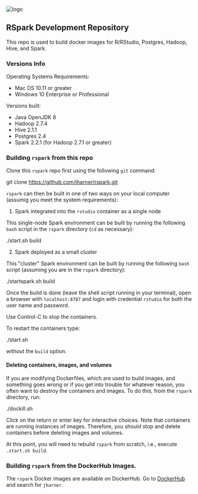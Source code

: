 ![logo](./rsparklogo.jpg)

## RSpark Development Repository

This repo is used to build docker images for R/RStudio, Postgres, Hadoop, Hive, and Spark.  

### Versions Info

Operating Systems Requirements:  

* Mac OS 10.11 or greater  
* Windows 10 Enterprise or Professional  

Versions built:  

* Java		OpenJDK 8  
* Hadoop 	2.7.4  
* Hive 		2.1.1  
* Postgres	2.4  
* Spark		2.2.1 (for Hadoop 2.7.1 or greater)  

### Building `rspark` from this repo

Clone this `rspark` repo first using the following `git` command:  

git clone https://github.com/jharner/rspark.git

`rspark` can then be built in one of two ways on your local computer (assumig you meet the system requirements):

1. Spark integrated into the `rstudio` container as a single node

This single-node Spark environment can be built by running the following `bash` script in the `rspark` directory (`cd` as necessary):

./start.sh build

2. Spark deployed as a small cluster

This "cluster" Spark environment can be built by running the following `bash` script (assuming you are in the `rspark` directory):

./startspark.sh build

Once the build is done (leave the shell script running in your terminal), open a browser with `localhost:8787` and login with credential `rstudio` for both the user name and password.

Use Control-C to stop the containers.

To restart the containers type:  

./start.sh  

without the `build` option.

#### Deleting containers, images, and volumes

If you are modifying Dockerfiles, which are used to build images, and something goes wrong or if you get into trouble for whatever reason, you often want to destroy the containers and images. To do this, from the `rspark` directory, run:  

./dockill.sh

Click on the return or enter key for interactive choices. Note that containers are running instances of images. Therefore, you should stop and delete containers before deleting images and volumes.

At this point, you will need to rebuild `rspark` from scratch, i.e., execute `.start.sh build`.

### Building `rspark` from the DockerHub Images.

The `rspark` Docker images are available on DockerHub. Go to [DockerHub](https://hub.docker.com) and search for `jharner`.


